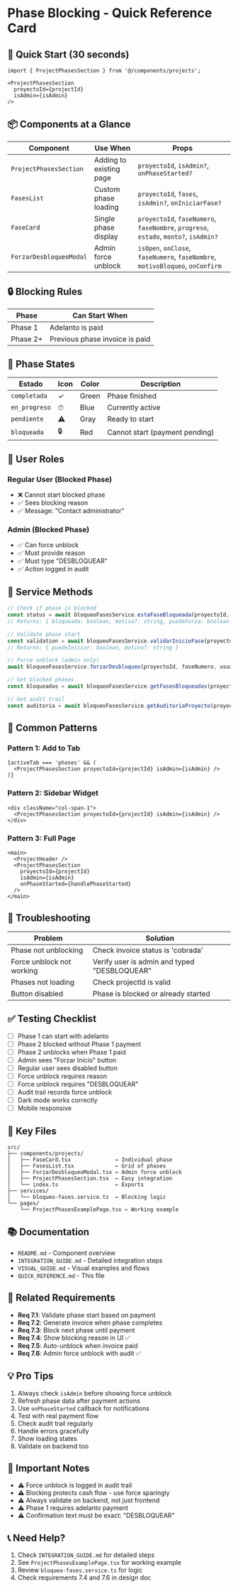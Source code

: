 # Phase Blocking - Quick Reference Card

## 🚀 Quick Start (30 seconds)

```tsx
import { ProjectPhasesSection } from '@/components/projects';

<ProjectPhasesSection 
  proyectoId={projectId} 
  isAdmin={isAdmin} 
/>
```

## 📦 Components at a Glance

| Component | Use When | Props |
|-----------|----------|-------|
| `ProjectPhasesSection` | Adding to existing page | `proyectoId`, `isAdmin?`, `onPhaseStarted?` |
| `FasesList` | Custom phase loading | `proyectoId`, `fases`, `isAdmin?`, `onIniciarFase?` |
| `FaseCard` | Single phase display | `proyectoId`, `faseNumero`, `faseNombre`, `progreso`, `estado`, `monto?`, `isAdmin?` |
| `ForzarDesbloqueoModal` | Admin force unblock | `isOpen`, `onClose`, `faseNumero`, `faseNombre`, `motivoBloqueo`, `onConfirm` |

## 🔒 Blocking Rules

| Phase | Can Start When |
|-------|----------------|
| Phase 1 | Adelanto is paid |
| Phase 2+ | Previous phase invoice is paid |

## 🎨 Phase States

| Estado | Icon | Color | Description |
|--------|------|-------|-------------|
| `completada` | ✓ | Green | Phase finished |
| `en_progreso` | ⏱ | Blue | Currently active |
| `pendiente` | ⚠ | Gray | Ready to start |
| `bloqueada` | 🔒 | Red | Cannot start (payment pending) |

## 👤 User Roles

### Regular User (Blocked Phase)
- ❌ Cannot start blocked phase
- ✅ Sees blocking reason
- ✅ Message: "Contact administrator"

### Admin (Blocked Phase)
- ✅ Can force unblock
- ✅ Must provide reason
- ✅ Must type "DESBLOQUEAR"
- ✅ Action logged in audit

## 🔧 Service Methods

```typescript
// Check if phase is blocked
const status = await bloqueoFasesService.estaFaseBloqueada(proyectoId, faseNumero);
// Returns: { bloqueada: boolean, motivo?: string, puedeForza: boolean }

// Validate phase start
const validation = await bloqueoFasesService.validarInicioFase(proyectoId, faseNumero);
// Returns: { puedeIniciar: boolean, motivo?: string }

// Force unblock (admin only)
await bloqueoFasesService.forzarDesbloqueo(proyectoId, faseNumero, usuario, motivo);

// Get blocked phases
const bloqueadas = await bloqueoFasesService.getFasesBloqueadas(proyectoId);

// Get audit trail
const auditoria = await bloqueoFasesService.getAuditoriaProyecto(proyectoId);
```

## 📝 Common Patterns

### Pattern 1: Add to Tab
```tsx
{activeTab === 'phases' && (
  <ProjectPhasesSection proyectoId={projectId} isAdmin={isAdmin} />
)}
```

### Pattern 2: Sidebar Widget
```tsx
<div className="col-span-1">
  <ProjectPhasesSection proyectoId={projectId} isAdmin={isAdmin} />
</div>
```

### Pattern 3: Full Page
```tsx
<main>
  <ProjectHeader />
  <ProjectPhasesSection 
    proyectoId={projectId} 
    isAdmin={isAdmin}
    onPhaseStarted={handlePhaseStarted}
  />
</main>
```

## 🐛 Troubleshooting

| Problem | Solution |
|---------|----------|
| Phase not unblocking | Check invoice status is 'cobrada' |
| Force unblock not working | Verify user is admin and typed "DESBLOQUEAR" |
| Phases not loading | Check projectId is valid |
| Button disabled | Phase is blocked or already started |

## ✅ Testing Checklist

- [ ] Phase 1 can start with adelanto
- [ ] Phase 2 blocked without Phase 1 payment
- [ ] Phase 2 unblocks when Phase 1 paid
- [ ] Admin sees "Forzar Inicio" button
- [ ] Regular user sees disabled button
- [ ] Force unblock requires reason
- [ ] Force unblock requires "DESBLOQUEAR"
- [ ] Audit trail records force unblock
- [ ] Dark mode works correctly
- [ ] Mobile responsive

## 🎯 Key Files

```
src/
├── components/projects/
│   ├── FaseCard.tsx              ← Individual phase
│   ├── FasesList.tsx             ← Grid of phases
│   ├── ForzarDesbloqueoModal.tsx ← Admin force unblock
│   ├── ProjectPhasesSection.tsx  ← Easy integration
│   └── index.ts                  ← Exports
├── services/
│   └── bloqueo-fases.service.ts  ← Blocking logic
└── pages/
    └── ProjectPhasesExamplePage.tsx ← Working example
```

## 📚 Documentation

- `README.md` - Component overview
- `INTEGRATION_GUIDE.md` - Detailed integration steps
- `VISUAL_GUIDE.md` - Visual examples and flows
- `QUICK_REFERENCE.md` - This file

## 🔗 Related Requirements

- **Req 7.1**: Validate phase start based on payment
- **Req 7.2**: Generate invoice when phase completes
- **Req 7.3**: Block next phase until payment
- **Req 7.4**: Show blocking reason in UI ✅
- **Req 7.5**: Auto-unblock when invoice paid
- **Req 7.6**: Admin force unblock with audit ✅

## 💡 Pro Tips

1. Always check `isAdmin` before showing force unblock
2. Refresh phase data after payment actions
3. Use `onPhaseStarted` callback for notifications
4. Test with real payment flow
5. Check audit trail regularly
6. Handle errors gracefully
7. Show loading states
8. Validate on backend too

## 🚨 Important Notes

- ⚠️ Force unblock is logged in audit trail
- ⚠️ Blocking protects cash flow - use force sparingly
- ⚠️ Always validate on backend, not just frontend
- ⚠️ Phase 1 requires adelanto payment
- ⚠️ Confirmation text must be exact: "DESBLOQUEAR"

## 📞 Need Help?

1. Check `INTEGRATION_GUIDE.md` for detailed steps
2. See `ProjectPhasesExamplePage.tsx` for working example
3. Review `bloqueo-fases.service.ts` for logic
4. Check requirements 7.4 and 7.6 in design doc

